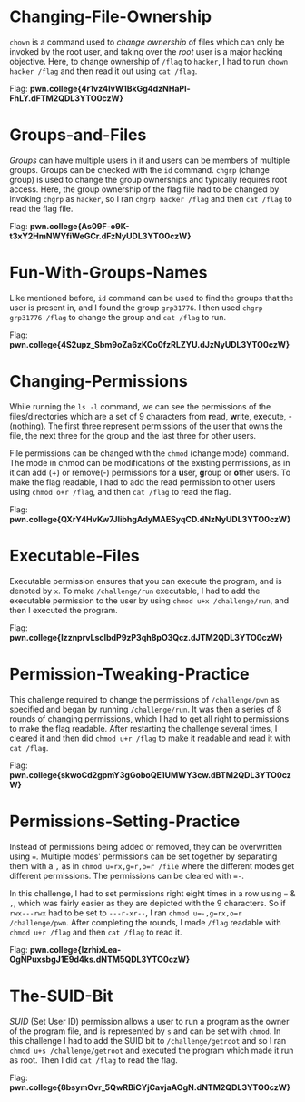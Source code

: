 # Changing-File-Ownership

`chown` is a command used to *change ownership* of files which can only be invoked by the root user, and taking over the *root* user is a major hacking objective. Here, to change ownership of `/flag` to `hacker`, I had to run `chown hacker /flag` and then read it out using `cat /flag`.

Flag: **pwn.college{4r1vz4IvW1BkGg4dzNHaPl-FhLY.dFTM2QDL3YTO0czW}**

# Groups-and-Files

*Groups* can have multiple users in it and users can be members of multiple groups. Groups can be checked with the `id` command. `chgrp` (change group) is used to change the group ownerships and typically requires root access. Here, the group ownership of the flag file had to be changed by invoking `chgrp` as `hacker`, so I ran `chgrp hacker /flag` and then `cat /flag` to read the flag file. 

Flag: **pwn.college{As09F-o9K-t3xY2HmNWYfiWeGCr.dFzNyUDL3YTO0czW}**

# Fun-With-Groups-Names

Like mentioned before, `id` command can be used to find the groups that the user is present in, and I found the group `grp31776`. I then used `chgrp grp31776 /flag` to change the group and `cat /flag` to run.

Flag: **pwn.college{4S2upz_Sbm9oZa6zKCo0fzRLZYU.dJzNyUDL3YTO0czW}**

# Changing-Permissions

While running the `ls -l` command, we can see the permissions of the files/directories which are a set of 9 characters from **r**ead, **w**rite, e**x**ecute, - (nothing). The first three represent permissions of the user that owns the file, the next three for the group and the last three for other users.

File permissions can be changed with the `chmod` (change mode) command. The mode in chmod can be modifications of the existing permissions, as in it can add (+) or remove(-) permissions for a **u**ser, **g**roup or **o**ther users. To make the flag readable, I had to add the read permission to other users using `chmod o+r /flag`, and then `cat /flag` to read the flag.

Flag: **pwn.college{QXrY4HvKw7JIibhgAdyMAESyqCD.dNzNyUDL3YTO0czW}**

# Executable-Files

Executable permission ensures that you can execute the program, and is denoted by `x`. To make `/challenge/run` executable, I had to add the executable permission to the user by using `chmod u+x /challenge/run`, and then I executed the program.

Flag: **pwn.college{IzznprvLscIbdP9zP3qh8pO3Qcz.dJTM2QDL3YTO0czW}**

# Permission-Tweaking-Practice

This challenge required to change the permissions of `/challenge/pwn` as specified and began by running `/challenge/run`. It was then a series of 8 rounds of changing permissions, which I had to get all right to permissions to make the flag readable. After restarting the challenge several times, I cleared it and then did `chmod u+r /flag` to make it readable and read it with `cat /flag`.

Flag: **pwn.college{skwoCd2gpmY3gGoboQE1UMWY3cw.dBTM2QDL3YTO0czW}**

# Permissions-Setting-Practice

Instead of permissions being added or removed, they can be overwritten using `=`. Multiple modes' permissions can be set together by separating them with a `,` as in `chmod u=rx,g=r,o=r /file`  where the different modes get different permissions. The permissions can be cleared with `=-`.

In this challenge, I had to set permissions right eight times in a row using `=` & `,`, which was fairly easier as they are depicted with the 9 characters. So if `rwx---rwx` had to be set to `---r-xr--`, I ran `chmod u=-,g=rx,o=r /challenge/pwn`. After completing the rounds, I made `/flag` readable with `chmod u+r /flag` and then `cat /flag` to read it.

Flag: **pwn.college{IzrhixLea-OgNPuxsbgJ1E9d4ks.dNTM5QDL3YTO0czW}**

# The-SUID-Bit

*SUID* (Set User ID) permission allows a user to run a program as the owner of the program file, and is represented by `s` and can be set with `chmod`. In this challenge I had to add the SUID bit to `/challenge/getroot` and so I ran `chmod u+s /challenge/getroot` and executed the program which made it run as root. Then I did `cat /flag` to read the flag.
 
Flag: **pwn.college{8bsymOvr_5QwRBiCYjCavjaAOgN.dNTM2QDL3YTO0czW}**